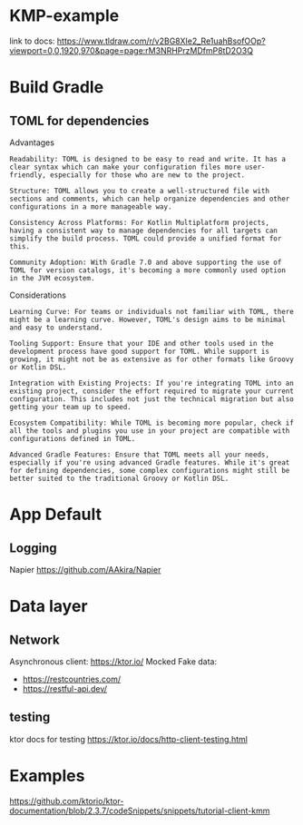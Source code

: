 # KMP-example

link to docs:
https://www.tldraw.com/r/v2BG8XIe2_Re1uahBsofOOp?viewport=0,0,1920,970&page=page:rM3NRHPrzMDfmP8tD2O3Q 


# Build Gradle
## TOML for dependencies

Advantages

    Readability: TOML is designed to be easy to read and write. It has a clear syntax which can make your configuration files more user-friendly, especially for those who are new to the project.

    Structure: TOML allows you to create a well-structured file with sections and comments, which can help organize dependencies and other configurations in a more manageable way.

    Consistency Across Platforms: For Kotlin Multiplatform projects, having a consistent way to manage dependencies for all targets can simplify the build process. TOML could provide a unified format for this.

    Community Adoption: With Gradle 7.0 and above supporting the use of TOML for version catalogs, it's becoming a more commonly used option in the JVM ecosystem.

Considerations

    Learning Curve: For teams or individuals not familiar with TOML, there might be a learning curve. However, TOML's design aims to be minimal and easy to understand.

    Tooling Support: Ensure that your IDE and other tools used in the development process have good support for TOML. While support is growing, it might not be as extensive as for other formats like Groovy or Kotlin DSL.

    Integration with Existing Projects: If you're integrating TOML into an existing project, consider the effort required to migrate your current configuration. This includes not just the technical migration but also getting your team up to speed.

    Ecosystem Compatibility: While TOML is becoming more popular, check if all the tools and plugins you use in your project are compatible with configurations defined in TOML.

    Advanced Gradle Features: Ensure that TOML meets all your needs, especially if you're using advanced Gradle features. While it's great for defining dependencies, some complex configurations might still be better suited to the traditional Groovy or Kotlin DSL.

# App Default
## Logging 
Napier https://github.com/AAkira/Napier

# Data layer


## Network
Asynchronous client: https://ktor.io/
Mocked Fake data: 
 - https://restcountries.com/
 - https://restful-api.dev/

## testing
ktor docs for testing https://ktor.io/docs/http-client-testing.html

# Examples

https://github.com/ktorio/ktor-documentation/blob/2.3.7/codeSnippets/snippets/tutorial-client-kmm 


